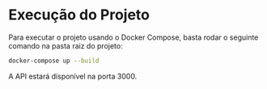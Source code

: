 # Execução do Projeto

Para executar o projeto usando o Docker Compose, basta rodar o 
seguinte comando na pasta raiz do projeto:

```Bash
docker-compose up --build
```
A API estará disponível na porta 3000.
